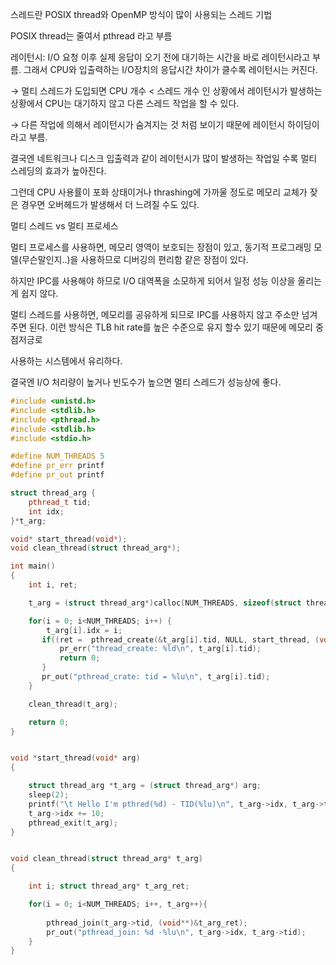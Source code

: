 스레드란
POSIX thread와 OpenMP 방식이 많이 사용되는  스레드 기법

POSIX thread는 줄여서 pthread 라고 부름



레이턴시: I/O 요청 이후 실제 응답이 오기 전에 대기하는 시간을 바로 레이턴시라고 부름. 그래서 CPU와 입출력하는 I/O장치의 응답시간 차이가 클수록 레이턴시는 커진다.



→ 멀티 스레드가 도입되면 CPU 개수 < 스레드 개수 인 상황에서 레이턴시가 발생하는 상황에서 CPU는 대기하지 않고 다른 스레드 작업을 할 수 있다.



→ 다른 작업에 의해서 레이턴시가 숨겨지는 것 처럼 보이기 때문에 레이턴시 하이딩이라고 부름. 

결국엔 네트워크나 디스크 입출력과 같이 레이턴시가 많이 발생하는 작업일 수록 멀티 스레딩의 효과가 높아진다. 



그런데 CPU 사용률이 포화 상태이거나 thrashing에 가까울 정도로 메모리 교체가 잦은 경우면 오버헤드가 발생해서 더 느려질 수도 있다.



멀티 스레드 vs 멀티 프로세스


멀티 프로세스를 사용하면, 메모리 영역이 보호되는 장점이 있고, 동기적 프로그래밍 모델(무슨말인지..)을 사용하므로 디버깅의 편리함 같은 장점이 있다.

하지만 IPC를 사용해야 하므로 I/O 대역폭을 소모하게 되어서 일정 성능 이상을 올리는게 쉽지 않다. 

멀티 스레드를 사용하면, 메모리를 공유하게 되므로 IPC를 사용하지 않고 주소만 넘겨주면 된다.  이런 방식은 TLB hit rate를 높은 수준으로 유지 할수 있기 때문에 메모리 중점저긍로

사용하는 시스템에서 유리하다.  

결국엔 I/O 처리량이 높거나 빈도수가 높으면 멀티 스레드가 성능상에 좋다.

``` cpp
#include <unistd.h>
#include <stdlib.h>
#include <pthread.h>
#include <stdlib.h>
#include <stdio.h>

#define NUM_THREADS 5
#define pr_err printf
#define pr_out printf

struct thread_arg {
    pthread_t tid;
    int idx;
}*t_arg;

void* start_thread(void*);
void clean_thread(struct thread_arg*);

int main()
{
    int i, ret;

    t_arg = (struct thread_arg*)calloc(NUM_THREADS, sizeof(struct thread_arg));

    for(i = 0; i<NUM_THREADS; i++) {
        t_arg[i].idx = i;
       if((ret =  pthread_create(&t_arg[i].tid, NULL, start_thread, (void*)&t_arg[i]))){
           pr_err("thread_create: %ld\n", t_arg[i].tid);
           return 0;
       }
       pr_out("pthread_crate: tid = %lu\n", t_arg[i].tid);
    }

    clean_thread(t_arg);

    return 0;
}


void *start_thread(void* arg)
{

    struct thread_arg *t_arg = (struct thread_arg*) arg;
    sleep(2);
    printf("\t Hello I'm pthred(%d) - TID(%lu)\n", t_arg->idx, t_arg->tid);
    t_arg->idx += 10;
    pthread_exit(t_arg);
}


void clean_thread(struct thread_arg* t_arg)
{

    int i; struct thread_arg* t_arg_ret;

    for(i = 0; i<NUM_THREADS; i++, t_arg++){
    
        pthread_join(t_arg->tid, (void**)&t_arg_ret);
        pr_out("pthread_join: %d -%lu\n", t_arg->idx, t_arg->tid);
    }
}

```
